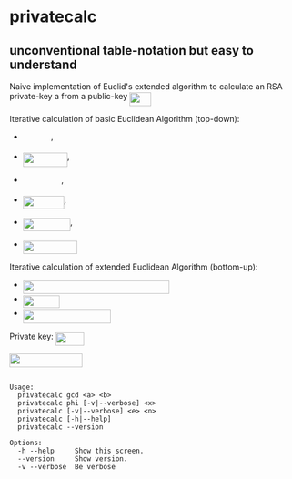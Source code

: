 # privatecalc
## unconventional table-notation but easy to understand
Naive implementation of Euclid's extended algorithm to calculate an RSA private-key a from a public-key <img src="https://rawgit.com/in	git@github.com:gertoe/privatecalc/master/svgs/f2ebdd12741c2e50f91b87f40c2b3394.svg?3a43307d49&invert_in_darkmode" align=middle width=37.48206pt height=24.56552999999997pt/>

Iterative calculation of basic Euclidean Algorithm (top-down):
- <img src="https://rawgit.com/in	git@github.com:gertoe/privatecalc/master/svgs/5d0311c338d3938af9a740a8747ba360.svg?2aa8ce3ac&invert_in_darkmode" align=middle width=49.0446pt height=14.102549999999994pt/>,
- <img src="https://rawgit.com/in	git@github.com:gertoe/privatecalc/master/svgs/14d0c598b7ef8ae8591aa533d31c742e.svg?63569bd01a&invert_in_darkmode" align=middle width=77.787765pt height=24.56552999999997pt/>,

- <img src="https://rawgit.com/in	git@github.com:gertoe/privatecalc/master/svgs/a81c2061ef17b983c4c7b852ed59ef3a.svg?3b7e468012&invert_in_darkmode" align=middle width=67.07877pt height=14.102549999999994pt/>,
- <img src="https://rawgit.com/in	git@github.com:gertoe/privatecalc/master/svgs/2cc76e08f16fb045b82bb8f27d1ebb4d.svg?ac7f377af7&invert_in_darkmode" align=middle width=71.888025pt height=22.381919999999983pt/>,
- <img src="https://rawgit.com/in	git@github.com:gertoe/privatecalc/master/svgs/1d47be875254923a1f8e5414d49891a4.svg?880da375f6&invert_in_darkmode" align=middle width=82.89534pt height=22.745910000000016pt/>,
- <img src="https://rawgit.com/in	git@github.com:gertoe/privatecalc/master/svgs/1916f166162d52d55b2e32b15735b9f5.svg?8efa2e7967&invert_in_darkmode" align=middle width=95.1027pt height=22.745910000000016pt/>

Iterative calculation of extended Euclidean Algorithm (bottom-up):
- <img src="https://rawgit.com/in	git@github.com:gertoe/privatecalc/master/svgs/cda1164e70fe5dba84ff1dddeb45fc66.svg?437699f523&invert_in_darkmode" align=middle width=257.486295pt height=22.745910000000016pt/>
- <img src="https://rawgit.com/in	git@github.com:gertoe/privatecalc/master/svgs/c16f0c27baa64ae504497a80c044af9f.svg?77dcba97a0&invert_in_darkmode" align=middle width=64.24308pt height=22.745910000000016pt/>
- <img src="https://rawgit.com/in	git@github.com:gertoe/privatecalc/master/svgs/344a4852e079b70e89dab7b502c8e279.svg?4977bdf4ef&invert_in_darkmode" align=middle width=153.758385pt height=24.56552999999997pt/>

Private key: <img src="https://rawgit.com/in	git@github.com:gertoe/privatecalc/master/svgs/1be6a434188d73e9234e2966107094ae.svg?2b4ac4e9c9&invert_in_darkmode" align=middle width=50.12782500000001pt height=22.745910000000016pt/>

<img src="https://rawgit.com/in	git@github.com:gertoe/privatecalc/master/svgs/04c1708d02e21b09cce26ec877997a4c.svg?9b4870de42&invert_in_darkmode" align=middle width=128.33023500000002pt height=24.56552999999997pt/>

```

Usage:
  privatecalc gcd <a> <b>
  privatecalc phi [-v|--verbose] <x>
  privatecalc [-v|--verbose] <e> <n>
  privatecalc [-h|--help]
  privatecalc --version

Options:
  -h --help     Show this screen.
  --version     Show version.
  -v --verbose  Be verbose

```
